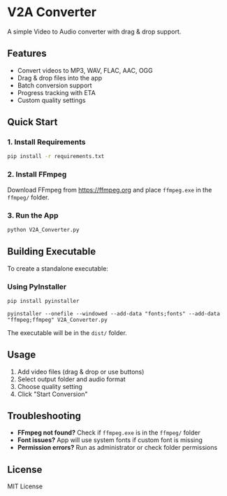 # V2A Converter

A simple Video to Audio converter with drag & drop support.

## Features
- Convert videos to MP3, WAV, FLAC, AAC, OGG
- Drag & drop files into the app
- Batch conversion support
- Progress tracking with ETA
- Custom quality settings

## Quick Start

### 1. Install Requirements
```bash
pip install -r requirements.txt
```

### 2. Install FFmpeg
Download FFmpeg from https://ffmpeg.org and place `ffmpeg.exe` in the `ffmpeg/` folder.

### 3. Run the App
```bash
python V2A_Converter.py
```

## Building Executable

To create a standalone executable:

### Using PyInstaller
```bash
pip install pyinstaller
```
```
pyinstaller --onefile --windowed --add-data "fonts;fonts" --add-data "ffmpeg;ffmpeg" V2A_Converter.py
```

The executable will be in the `dist/` folder.

## Usage
1. Add video files (drag & drop or use buttons)
2. Select output folder and audio format
3. Choose quality setting
4. Click "Start Conversion"

## Troubleshooting
- **FFmpeg not found?** Check if `ffmpeg.exe` is in the `ffmpeg/` folder
- **Font issues?** App will use system fonts if custom font is missing
- **Permission errors?** Run as administrator or check folder permissions

## License
MIT License
